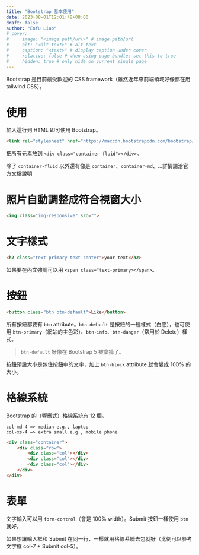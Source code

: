 ```yaml
---
title: "Bootstrap 基本使用"
date: 2023-08-01T12:01:48+08:00
draft: false
author: "Enfu Liao"
# cover:
#     image: "<image path/url>" # image path/url
#     alt: "<alt text>" # alt text
#     caption: "<text>" # display caption under cover
#     relative: false # when using page bundles set this to true
#     hidden: true # only hide on current single page
---
```


Bootstrap 是目前最受歡迎的 CSS framework（雖然近年來前端領域好像都在用 tailwind CSS）。

# 使用

加入這行到 HTML 即可使用 Bootstrap。

```html
<link rel="stylesheet" href="https://maxcdn.bootstrapcdn.com/bootstrap/3.3.7/css/bootstrap.min.css" integrity="sha384-BVYiiSIFeK1dGmJRAkycuHAHRg32OmUcww7on3RYdg4Va+PmSTsz/K68vbdEjh4u" crossorigin="anonymous"/>
```

把所有元素放到 `<div class="container-fluid"></div>`。

除了 `container-fluid` 以外還有像是 `container`、`container-md`、...詳情請洽官方文檔說明

# 照片自動調整成符合視窗大小

```html
<img class="img-responsive" src="">
```

# 文字樣式

```html
<h2 class="text-primary text-center">your text</h2>
```

如果要在內文強調可以用 `<span class="text-primary></span>`。

# 按鈕

```html
<button class="btn btn-default">Like</button>
```

所有按鈕都要有 `btn` attribute。`btn-default` 是按鈕的一種樣式（白底），也可使用 `btn-primary`（網站的主色彩）、`btn-info`、`btn-danger`（常用於 Delete）樣式。

> `btn-default` 好像在 Bootstrap 5 被拿掉了。

按鈕預設大小是包住按鈕中的文字，加上 `btn-block` attribute 就會變成 100% 的大小。

# 格線系統
Bootstrap 的（響應式）格線系統有 12 欄。

```
col-md-4 => median e.g., laptop
col-xs-4 => extra small e.g., mobile phone
```

```html
<div class="container">
    <div class="row">
        <div class="col"></div>
        <div class="col"></div>
        <div class="col"></div>
    </div>
</div>
```

# 表單

文字輸入可以用 `form-control`（會是 100% width）。Submit 按鈕一樣使用 `btn` 就好。

如果想讓輸入框和 Submit 在同一行，一樣就用格線系統去包就好（比例可以參考文字框 col-7 + Submit col-5）。


